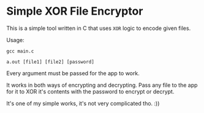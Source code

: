 # Simple XOR File Encryptor
This is a simple tool written in C that uses `XOR` logic to encode given files.

Usage:

`gcc main.c`

`a.out [file1] [file2] [password]`

Every argument must be passed for the app to work.

It works in both ways of encrypting and decrypting. Pass any file to the app for it to XOR it's contents with the password to encrypt or decrypt.

It's one of my simple works, it's not very complicated tho. :))
